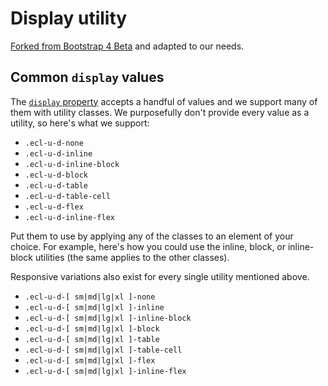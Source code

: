 # Display utility

[Forked from Bootstrap 4 Beta](https://getbootstrap.com/docs/4.0/utilities/display/) and adapted to our needs.

## Common `display` values

The [`display` property](https://developer.mozilla.org/en-US/docs/Web/CSS/display) accepts a handful of values and we support many of them with utility classes. We purposefully don't provide every value as a utility, so here's what we support:

- `.ecl-u-d-none`
- `.ecl-u-d-inline`
- `.ecl-u-d-inline-block`
- `.ecl-u-d-block`
- `.ecl-u-d-table`
- `.ecl-u-d-table-cell`
- `.ecl-u-d-flex`
- `.ecl-u-d-inline-flex`

Put them to use by applying any of the classes to an element of your choice. For example, here's how you could use the inline, block, or inline-block utilities (the same applies to the other classes).

Responsive variations also exist for every single utility mentioned above.

- `.ecl-u-d-[ sm|md|lg|xl ]-none`
- `.ecl-u-d-[ sm|md|lg|xl ]-inline`
- `.ecl-u-d-[ sm|md|lg|xl ]-inline-block`
- `.ecl-u-d-[ sm|md|lg|xl ]-block`
- `.ecl-u-d-[ sm|md|lg|xl ]-table`
- `.ecl-u-d-[ sm|md|lg|xl ]-table-cell`
- `.ecl-u-d-[ sm|md|lg|xl ]-flex`
- `.ecl-u-d-[ sm|md|lg|xl ]-inline-flex`
